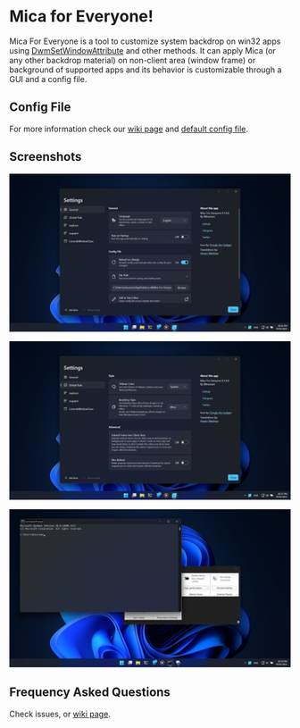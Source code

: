 # Mica for Everyone!
Mica For Everyone is a tool to customize system backdrop on win32 apps using [DwmSetWindowAttribute](https://docs.microsoft.com/en-us/windows/win32/api/dwmapi/nf-dwmapi-dwmsetwindowattribute) and other methods.
It can apply Mica (or any other backdrop material) on non-client area (window frame) or background of supported apps and its behavior is customizable through a GUI and a config file.

## Config File
For more information check our [wiki page](https://github.com/minusium/MicaForEveryone/wiki/Config-File) and [default config file](MicaForEveryone/Resources/MicaForEveryone.conf).

## Screenshots

![Screenshot 1](Assets/1.png)

![Screenshot 2](Assets/2.png)

![Screenshot 3](Assets/3.png)

## Frequency Asked Questions
Check issues, or [wiki page](https://github.com/minusium/MicaForEveryone/wiki/FAQ).
